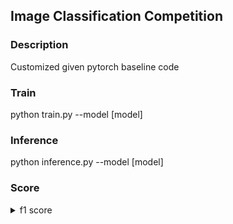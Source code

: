## Image Classification Competition 

### Description

Customized given pytorch baseline code

### Train

python train.py --model [model] 

### Inference

python inference.py --model [model]

### Score
<details>
<summary>f1 score</summary>
<div>

![image](https://github.com/boostcampaitech6/level1-imageclassification-cv-13/assets/103584775/6ee4c77b-ca57-4520-9e98-e6d18f688b0c)

</div>
</details>

